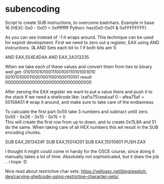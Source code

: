 # subencoding
Script to create SUB instructions, to overcome badchars.
Example in base 16 (HEX):
0x0 - 0x01 = 0xffffffff 
Python: hex(0x0-0x01 & 0xFFFFFFFF)

As you can see instead of -1 it wraps around.
This technique can be used for exploit development.
First we need to zero out a register, EAX using AND instructions. 
(& AND	Sets each bit to 1 if both bits are 1)

AND EAX,554E4D4A
AND EAX,2A313235

When we take each of these values and convert them from hex to binary well get: 
01010101010011100100110101001010
00101010001100010011001000110101
result
00000000000000000000000000000000

After zeroing the EAX register we want to put a value there and push it to the stack
If we need a shellcode like: \xaf\x75\xea\xaf
0 – afea75af = 50158A51 # wrap it around, and make sure to take care of the endianness

To calculate the first part 0x50 take 3 numbers and subtract untill zero.
0x50 - 0x26 - 0x15 - 0x15 = 0  
This will create the first row from up to down, and to create 0x15,8A and 51 do the same. 
When taking care of all HEX numbers this wil result in the SUB encoding chunks.

SUB EAX,2613424F
SUB EAX,15014201
SUB EAX,15010601
PUSH EAX

I thought it might could come in handy for the OSCE course, since doing it manually takes a lot of time. 
Absolutely not sophisticated, but it does the job .. i hope :D

Nice read about restrictive char sets:
https://vellosec.net/blog/exploit-dev/carving-shellcode-using-restrictive-character-sets/

